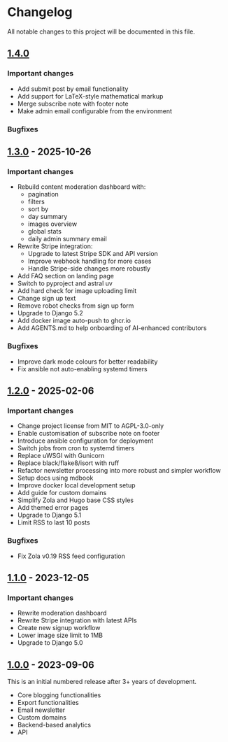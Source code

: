 # Changelog

All notable changes to this project will be documented in this file.

## [1.4.0](https://github.com/mataroablog/mataroa/compare/v1.3...v1.4)

### Important changes

* Add submit post by email functionality
* Add support for LaTeX-style mathematical markup
* Merge subscribe note with footer note
* Make admin email configurable from the environment

### Bugfixes

## [1.3.0](https://github.com/mataroablog/mataroa/compare/v1.2...v1.3) - 2025-10-26

### Important changes

* Rebuild content moderation dashboard with:
    * pagination
    * filters
    * sort by
    * day summary
    * images overview
    * global stats
    * daily admin summary email
* Rewrite Stripe integration:
    * Upgrade to latest Stripe SDK and API version
    * Improve webhook handling for more cases
    * Handle Stripe-side changes more robustly
* Add FAQ section on landing page
* Switch to pyproject and astral uv
* Add hard check for image uploading limit
* Change sign up text
* Remove robot checks from sign up form
* Upgrade to Django 5.2
* Add docker image auto-push to ghcr.io
* Add AGENTS.md to help onboarding of AI-enhanced contributors

### Bugfixes

* Improve dark mode colours for better readability
* Fix ansible not auto-enabling systemd timers

## [1.2.0](https://github.com/mataroablog/mataroa/compare/v1.1...v1.2) - 2025-02-06

### Important changes

* Change project license from MIT to AGPL-3.0-only
* Enable customisation of subscribe note on footer
* Introduce ansible configuration for deployment
* Switch jobs from cron to systemd timers
* Replace uWSGI with Gunicorn
* Replace black/flake8/isort with ruff
* Refactor newsletter processing into more robust and simpler workflow
* Setup docs using mdbook
* Improve docker local development setup
* Add guide for custom domains
* Simplify Zola and Hugo base CSS styles
* Add themed error pages
* Upgrade to Django 5.1
* Limit RSS to last 10 posts

### Bugfixes

* Fix Zola v0.19 RSS feed configuration

## [1.1.0](https://github.com/mataroablog/mataroa/compare/v1.0...v1.1) - 2023-12-05

### Important changes

* Rewrite moderation dashboard
* Rewrite Stripe integration with latest APIs
* Create new signup workflow
* Lower image size limit to 1MB
* Upgrade to Django 5.0

## [1.0.0](https://github.com/mataroablog/mataroa/compare/5ff277da71fb653631ea38407cd6154e831be540...v1.0) - 2023-09-06

This is an initial numbered release after 3+ years of development.

* Core blogging functionalities
* Export functionalities
* Email newsletter
* Custom domains
* Backend-based analytics
* API
